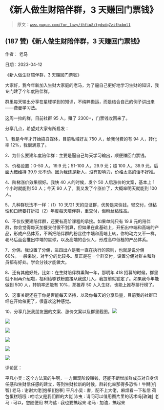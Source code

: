 # 《新人做生财陪伴群，3 天赚回门票钱》

> 原文：[`www.yuque.com/for_lazy/thfiu8/tydvdq7zifhxbml1`](https://www.yuque.com/for_lazy/thfiu8/tydvdq7zifhxbml1)



## (187 赞)《新人做生财陪伴群，3 天赚回门票钱》 

作者： 老马 

日期：2023-04-12 

《新人做生财陪伴群，3 天赚回门票钱》 

大家好，我今年新加入生财大家庭的老马，为了逼自己更好地学习生财的知识，我专门建了个年度陪伴群。 

群里每天输出分享在星球学到的知识，不纯粹搬运，而是结合自己的例子讲出来——费曼学习法。 

这周一拉的群，目前社群 95 人，赚了 2300+，门票钱收回来了。 

分享几点，希望对大家有所启发： 

1、我是今年才开始搞自媒体，目前私域好友 750 人，给我付费的有 94 人，转化率 12%，我很满意了。 

2、为什么要建年度陪伴群：主要是逼自己每天学习输出，顺便赚回门票钱。 

3、价格设置：0-50 人，19.9 元；51-100 人，29.9 元；超 100 人，39.9 元。后面大概维持 39.9 元不动。因为我还是新人，没有影响力，价格太高的话不好推。 

4、阶梯涨价效果很好。我快 40 人的时候，发个 50 人后涨价的文案，基本上 1 个小时就能到 50 人；今天 90 人了，我又发了个涨价了，大概率明天就能到 100 人。 

5、几种群玩法不一样：（1）10 天/21 天的见证群，优势是来快钱，轻交付，但粘性和口碑要打折扣（2）年度每天陪伴群，重交付，但粉丝粘性高。 

6、不仅仅要建陪伴群，还要有高阶课程的承接。如果单纯只有 19.9 元的陪伴群，你会觉得每天加餐交付很不划算，但如果在此基础上，开拓出中端和高端的产品，形成产品体系，不断把陪伴群的粉丝往中端和高端上转，你的动力又不一样。老马后面会推出中端的星球，以及高端的合伙人，形成高中低档的产品体系。 

7、分佣。我设置了分佣，进四出六是我一直在执行的原则，也就是说分佣 60%。一般来说，对半分的比较多。反正是在一个群交付，设置分佣对群主和群员都有好处。学会分钱才能做大。 

8、还有其他好处，比如：在生财陪伴群熏陶一年，那明年 418 招募的时候，群里就不用再介绍啦，福利给够铁粉直接从我这儿入，我提前就锁定了。如果我今年能做到 500 人，转销率还能有 10%，那推荐 50 人入生财，也能上推荐排行榜了。 

9、这事关键还在于你是否能每天坚持，以及你每天的分享质量，目前我的社群已经在开始催更了，很喜欢这种感觉。 

10、分享几张我朋友圈的文案、涨价文案以及群里截图。![](img/33bb36056ad60d55bed5f66984e7df4d.png) 

![](img/b53fbd66e2aea044a02fa0a371c4e426.png) 

![](img/69f29ff0ec8f06b317373072eb9588b4.png) 

![](img/12ad1e2bc1d2d65a1f91986cdd18ca15.png) 

![](img/829ee4a61890399b17c7d83c1ba6a153.png) 

![](img/9f3c641f6c67a369f5fd3ed66a0a0260.png) 

评论区： 

平凡小吴 : 这个方法真的牛啊，一方面现阶段赚钱，还能不断增加群成员对自身信任感和生财信任感的建立，等到生财拉新的时候，群转化率那得多恐怖！牛掰[机智] 老马 : 谢谢大佬[抱拳][抱拳] 平凡小吴 : 害，配不上大佬，麻烦看一下私信 荷包蛋糕哦哦 : 哈哈又是我们群的大佬 沛虫 : 请问可以借用图片里的话术吗[玫瑰] 老马 : 可以，您随便用 林海盐 : 我也要搞起来 老马 : 加油，搞起来